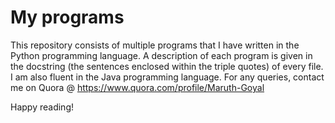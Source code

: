 # My programs

This repository consists of multiple programs that I have written in the Python programming language. A description of each program is 
given in the docstring (the sentences enclosed within the triple quotes) of every file. I am also fluent in the Java programming language. For any queries, contact me on Quora @ https://www.quora.com/profile/Maruth-Goyal

Happy reading!
